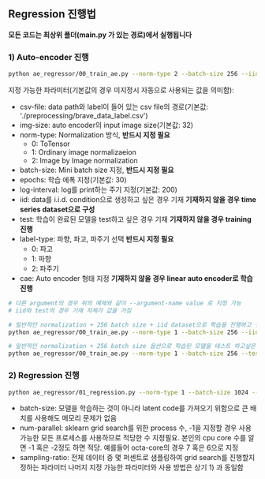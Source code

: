 ## Regression 진행법

**모든 코드는 최상위 폴더(main.py 가 있는 경로)에서 실행됩니다**

### 1) Auto-encoder 진행
```bash
python ae_regressor/00_train_ae.py --norm-type 2 --batch-size 256 --iid --label-type 0
```

지정 가능한 파라미터(기본값의 경우 미지정시 자동으로 사용되는 값을 의미함):
- csv-file: data path와 label이 들어 있는 csv file의 경로(기본값: './preprocessing/brave_data_label.csv')
- img-size: auto encoder의 input image size(기본값: 32)
- norm-type: Normalization 방식, **반드시 지정 필요**
    - 0: ToTensor
    - 1: Ordinary image normalizaeion
    - 2: Image by Image normalization
- batch-size: Mini batch size 지정, **반드시 지정 필요**
- epochs: 학습 에폭 지정(기본값: 30)
- log-interval: log를 print하는 주기 지정(기본값: 200)
- iid: data를 i.i.d. condition으로 생성하고 싶은 경우 기재 **기재하지 않을 경우 time series dataset으로 구성**
- test: 학습이 완료된 모델을 test하고 싶은 경우 기재 **기재하지 않을 경우 training 진행**
- label-type: 파향, 파고, 파주기 선택 **반드시 지정 필요**
    - 0: 파고
    - 1: 파향
    - 2: 파주기
- cae: Auto encoder 형태 지정 **기재하지 않을 경우 linear auto encoder로 학습 진행**

```bash
# 다른 argument의 경우 위의 예제와 같이 --argument-name value 로 지정 가능
# iid와 test의 경우 기재 자체가 값을 가짐

# 일반적인 normalization + 256 batch size + iid dataset으로 학습을 진행하고 싶은 경우
python ae_regressor/00_train_ae.py --norm-type 1 --batch-size 256 --iid

# 일반적인 normalization + 256 batch size 옵션으로 학습된 모델을 테스트 하고싶은 경우
python ae_regressor/00_train_ae.py --norm-type 1 --batch-size 256 --test
```

### 2) Regression 진행
```bash
python ae_regressor/01_regression.py --norm-type 1 --batch-size 1024 --num-parallel -2 --sampling-ratio 0.1  --label-type 0
```
- batch-size: 모델을 학습하는 것이 아니라 latent code를 가져오기 위함으로 큰 배치를 사용해도 메모리 문제가 없음
- num-parallel: sklearn grid search를 위한 process 수, -1을 지정할 경우 사용 가능한 모든 프로세스를 사용하므로 적당한 수 지정필요. 본인의 cpu core 수를 알면 -1 혹은 -2정도 하면 적당. 예를들어 octa-core의 경우 7 혹은 6으로 지정
- sampling-ratio: 전체 데이터 중 몇 퍼센트로 샘플링하여 grid search를 진행할지 정하는 파라미터
나머지 지정 가능한 파라미터와 사용 방법은 상기 1) 과 동일함
